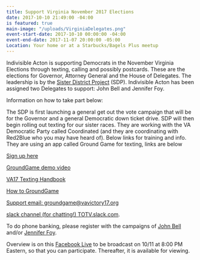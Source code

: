 ```yaml
---
title: Support Virginia November 2017 Elections
date: 2017-10-10 21:49:00 -04:00
is featured: true
main-image: "/uploads/VirginiaDelegates.png"
event-start-date: 2017-10-10 00:00:00 -04:00
event-end-date: 2017-11-07 20:00:00 -05:00
Location: Your home or at a Starbucks/Bagels Plus meetup
---
```


Indivisible Acton is supporting Democrats in the November Virginia Elections through texting, calling and possibly postcards. These are the elections for Governor, Attorney General and the House of Delegates. The leadership is by the [Sister District Project](https://www.facebook.com/sisterdistrict/) (SDP). Indivisible Acton has been assigned two Delegates to support: John Bell and Jennifer Foy.

Information on how to take part below:

The SDP is first launching a general get out the vote campaign that will be for the Governor and a general Democratic down ticket drive. SDP will then begin rolling out texting for our sister races. They are working with the VA Democratic Party called Coordinated (and they are coordinating with Red2Blue who you may have heard of). Below links for training and info. They are using an app called Ground Game for texting, links are below

[Sign up here](http://my.democrats.org/page/s/text-virginia) 

[GroundGame demo video ](https://drive.google.com/file/d/0B9wXFJ7D35Njc3RVYlQyRDBpVGM/view)

[VA17 Texting Handbook](https://docs.google.com/document/d/1G7VMcXQd9Qn06kUI6f4hT80xxOKG2iI21yxUUPVhoiI/edit?usp=sharing) 

[How to GroundGame](https://docs.google.com/presentation/d/1T9YPyWi8m7DAYbnwwgFELMKcFJO6sV0VUMoOaRmt4K8/edit?usp=sharing) 

[Support email: groundgame@vavictory17.org](mailto:groundgame@vavictory17.org) 

[slack channel (for chatting!) TOTV.slack.com](TOTV.slack.com).


To do phone banking, please register with the campaigns of [John Bell](http://www.johnbellfordelegate.com/) and/or [Jennifer Foy](https://www.jennifercarrollfoy.org/).

Overview is on this [Facebook Live](https://www.facebook.com/sisterdistrict/photos/a.1745876379062791.1073741831.1704683609848735/1875324092784685/?type=3&ifg=1) to be broadcast on 10/11 at 8:00 PM Eastern, so that you can participate. Thereafter, it is available for viewing.

